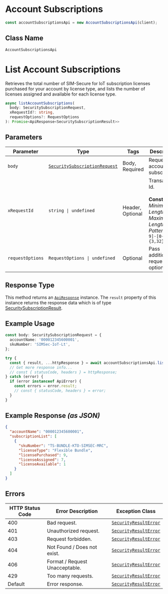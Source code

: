 # Account Subscriptions

```ts
const accountSubscriptionsApi = new AccountSubscriptionsApi(client);
```

## Class Name

`AccountSubscriptionsApi`


# List Account Subscriptions

Retrieves the total number of SIM-Secure for IoT subscription licenses purchased for your account by license type, and lists the number of licenses assigned and available for each license type.

```ts
async listAccountSubscriptions(
  body: SecuritySubscriptionRequest,
  xRequestId?: string,
  requestOptions?: RequestOptions
): Promise<ApiResponse<SecuritySubscriptionResult>>
```

## Parameters

| Parameter | Type | Tags | Description |
|  --- | --- | --- | --- |
| `body` | [`SecuritySubscriptionRequest`](../../doc/models/security-subscription-request.md) | Body, Required | Request for account subscription. |
| `xRequestId` | `string \| undefined` | Header, Optional | Transaction Id.<br><br>**Constraints**: *Minimum Length*: `3`, *Maximum Length*: `32`, *Pattern*: `^[0-9]-[0-9]{3,32}$` |
| `requestOptions` | `RequestOptions \| undefined` | Optional | Pass additional request options. |

## Response Type

This method returns an [`ApiResponse`](../../doc/api-response.md) instance. The `result` property of this instance returns the response data which is of type [SecuritySubscriptionResult](../../doc/models/security-subscription-result.md).

## Example Usage

```ts
const body: SecuritySubscriptionRequest = {
  accountName: '000012345600001',
  skuNumber: 'SIMSec-IoT-Lt',
};

try {
  const { result, ...httpResponse } = await accountSubscriptionsApi.listAccountSubscriptions(body);
  // Get more response info...
  // const { statusCode, headers } = httpResponse;
} catch (error) {
  if (error instanceof ApiError) {
    const errors = error.result;
    // const { statusCode, headers } = error;
  }
}
```

## Example Response *(as JSON)*

```json
{
  "accountName": "000012345600001",
  "subscriptionList": [
    {
      "skuNumber": "TS-BUNDLE-KTO-SIMSEC-MRC",
      "licenseType": "Flexible Bundle",
      "licensePurchased": 9,
      "licenseAssigned": 7,
      "licenseAvailable": 1
    }
  ]
}
```

## Errors

| HTTP Status Code | Error Description | Exception Class |
|  --- | --- | --- |
| 400 | Bad request. | [`SecurityResultError`](../../doc/models/security-result-error.md) |
| 401 | Unauthorized request. | [`SecurityResultError`](../../doc/models/security-result-error.md) |
| 403 | Request forbidden. | [`SecurityResultError`](../../doc/models/security-result-error.md) |
| 404 | Not Found / Does not exist. | [`SecurityResultError`](../../doc/models/security-result-error.md) |
| 406 | Format / Request Unacceptable. | [`SecurityResultError`](../../doc/models/security-result-error.md) |
| 429 | Too many requests. | [`SecurityResultError`](../../doc/models/security-result-error.md) |
| Default | Error response. | [`SecurityResultError`](../../doc/models/security-result-error.md) |

